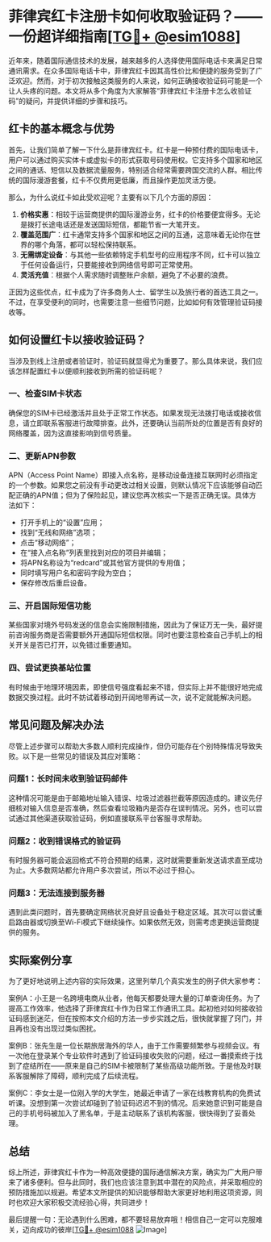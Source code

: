 # 菲律宾红卡注册卡如何收取验证码？——一份超详细指南[[TG💪+ @esim1088](https://t.me/s/esim1088)]

近年来，随着国际通信技术的发展，越来越多的人选择使用国际电话卡来满足日常通讯需求。在众多国际电话卡中，菲律宾红卡因其高性价比和便捷的服务受到了广泛欢迎。然而，对于初次接触这类服务的人来说，如何正确接收验证码可能是一个让人头疼的问题。本文将从多个角度为大家解答“菲律宾红卡注册卡怎么收验证码”的疑问，并提供详细的步骤和技巧。

## 红卡的基本概念与优势

首先，让我们简单了解一下什么是菲律宾红卡。红卡是一种预付费的国际电话卡，用户可以通过购买实体卡或虚拟卡的形式获取号码使用权。它支持多个国家和地区之间的通话、短信以及数据流量服务，特别适合经常需要跨国交流的人群。相比传统的国际漫游套餐，红卡不仅费用更低廉，而且操作更加灵活方便。

那么，为什么说红卡如此受欢迎呢？主要有以下几个方面的原因：

1. **价格实惠**：相较于运营商提供的国际漫游业务，红卡的价格要便宜得多。无论是拨打长途电话还是发送国际短信，都能节省一大笔开支。
2. **覆盖范围广**：红卡通常支持多个国家和地区之间的互通，这意味着无论你在世界的哪个角落，都可以轻松保持联系。
3. **无需绑定设备**：与其他一些依赖特定手机型号的应用程序不同，红卡可以独立于任何设备运行，只要能接收到网络信号即可正常使用。
4. **灵活充值**：根据个人需求随时调整账户余额，避免了不必要的浪费。

正因为这些优点，红卡成为了许多商务人士、留学生以及旅行者的首选工具之一。不过，在享受便利的同时，也需要注意一些细节问题，比如如何有效管理验证码接收等。

## 如何设置红卡以接收验证码？

当涉及到线上注册或者验证时，验证码就显得尤为重要了。那么具体来说，我们应该怎样配置红卡以便顺利接收到所需的验证码呢？

### 一、检查SIM卡状态
确保您的SIM卡已经激活并且处于正常工作状态。如果发现无法拨打电话或接收信息，请立即联系客服进行故障排查。此外，还要确认当前所处的位置是否有良好的网络覆盖，因为这直接影响到信号质量。

### 二、更新APN参数
APN（Access Point Name）即接入点名称，是移动设备连接互联网时必须指定的一个参数。如果您之前没有手动更改过相关设置，则默认情况下应该能够自动匹配正确的APN值；但为了保险起见，建议您再次核实一下是否正确无误。具体方法如下：
- 打开手机上的“设置”应用；
- 找到“无线和网络”选项；
- 点击“移动网络”；
- 在“接入点名称”列表里找到对应的项目并编辑；
- 将APN名称设为“redcard”或其他官方提供的专用值；
- 同时填写用户名和密码字段为空白；
- 保存修改后重启设备。

### 三、开启国际短信功能
某些国家对境外号码发送的信息会实施限制措施，因此为了保证万无一失，最好提前咨询服务商是否需要额外开通国际短信权限。同时也要注意检查自己手机上的相关开关是否已打开，以免错过重要通知。

### 四、尝试更换基站位置
有时候由于地理环境因素，即使信号强度看起来不错，但实际上并不能很好地完成数据交换过程。此时不妨试着移动到开阔地带再试一次，说不定就能解决问题。

## 常见问题及解决办法

尽管上述步骤可以帮助大多数人顺利完成操作，但仍可能存在个别特殊情况导致失败。以下是一些常见的错误及其应对策略：

### 问题1：长时间未收到验证码邮件
这种情况可能是由于邮箱地址输入错误、垃圾过滤器拦截等原因造成的。建议先仔细核对输入信息是否准确，然后查看垃圾箱内是否存在误判情况。另外，也可以尝试通过其他渠道获取验证码，例如直接联系平台客服寻求帮助。

### 问题2：收到错误格式的验证码
有时服务器可能会返回格式不符合预期的结果，这时就需要重新发送请求直至成功为止。大多数网站都允许用户多次尝试，所以不必过于担心。

### 问题3：无法连接到服务器
遇到此类问题时，首先要确定网络状况良好且设备处于稳定区域。其次可以尝试重启路由器或切换至Wi-Fi模式下继续操作。如果依然无效，则需考虑更换运营商提供的服务。

## 实际案例分享

为了更好地说明上述内容的实际效果，这里列举几个真实发生的例子供大家参考：

案例A：小王是一名跨境电商从业者，他每天都要处理大量的订单查询任务。为了提高工作效率，他选择了菲律宾红卡作为日常工作通讯工具。起初他对如何接收验证码感到迷茫，但在按照本文介绍的方法一步步实践之后，很快就掌握了窍门，并且再也没有出现过类似困扰。

案例B：张先生是一位长期旅居海外的华人，由于工作需要频繁参与视频会议。有一次他在登录某个专业软件时遇到了验证码接收失败的问题，经过一番摸索终于找到了症结所在——原来是自己的SIM卡被限制了某些高级功能所致。于是他及时联系客服解除了障碍，顺利完成了后续流程。

案例C：李女士是一位刚入学的大学生，她最近申请了一家在线教育机构的免费试听课。没想到第一次尝试却碰到了验证码迟迟不到的情况。后来她意识到可能是自己的手机号码被加入了黑名单，于是主动联系了该机构客服，很快得到了妥善处理。

## 总结

综上所述，菲律宾红卡作为一种高效便捷的国际通信解决方案，确实为广大用户带来了诸多便利。但与此同时，我们也应该注意到其中潜在的风险点，并采取相应的预防措施加以规避。希望本文所提供的知识能够帮助大家更好地利用这项资源，同时也欢迎大家积极交流经验心得，共同进步！

最后提醒一句：无论遇到什么困难，都不要轻易放弃哦！相信自己一定可以克服难关，迈向成功的彼岸[[TG💪+ @esim1088](https://t.me/s/esim1088) ![Image](https://i.postimg.cc/4NQfJmqS/Snipaste-2025-05-13-00-14-12.png)]